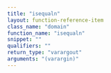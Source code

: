```yaml
---
title: "isequaln"
layout: function-reference-item
class_name: "domain"
function_name: "isequaln"
snippet: ""
qualifiers: ""
return_type: "varargout"
arguments: "(varargin)"
---
```


<pre class="help-text"></pre>